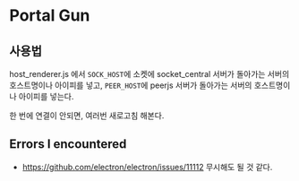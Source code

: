 # Portal Gun 

## 사용법

host_renderer.js 에서 `SOCK_HOST`에 소켓에 socket_central 서버가 돌아가는 서버의 호스트명이나 아이피를 넣고,
`PEER_HOST`에 peerjs 서버가 돌아가는 서버의 호스트명이나 아이피를 넣는다.


한 번에 연결이 안되면, 여러번 새로고침 해본다. 


## Errors I encountered
- https://github.com/electron/electron/issues/11112
무시해도 될 것 같다. 
